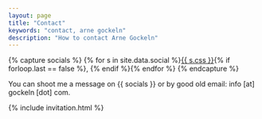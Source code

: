 ```yaml
---
layout: page
title: "Contact"
keywords: "contact, arne gockeln"
description: "How to contact Arne Gockeln"
---
```

{% capture socials %}
{% for s in site.data.social %}<a href="{{ s.url }}" target="_blank">{{ s.css }}</a>{% if forloop.last == false %}, {% endif %}{% endfor %}
{% endcapture %}

You can shoot me a message on {{ socials }} or by good old email: info [at] gockeln [dot] com.

{% include invitation.html %}
